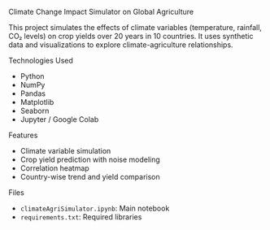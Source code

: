 Climate Change Impact Simulator on Global Agriculture

This project simulates the effects of climate variables (temperature, rainfall, CO₂ levels) on crop yields over 20 years in 10 countries. It uses synthetic data and visualizations to explore climate-agriculture relationships.

Technologies Used
- Python
- NumPy
- Pandas
- Matplotlib
- Seaborn
- Jupyter / Google Colab

Features
- Climate variable simulation
- Crop yield prediction with noise modeling
- Correlation heatmap
- Country-wise trend and yield comparison

 Files
- `climateAgriSimulator.ipynb`: Main notebook
- `requirements.txt`: Required libraries
